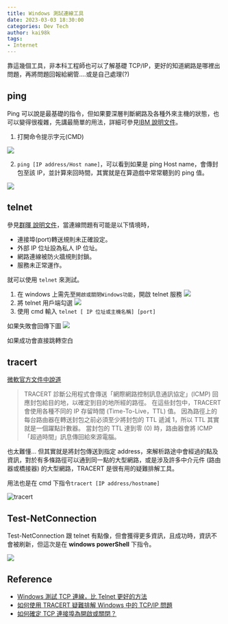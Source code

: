 ```yaml
---
title: Windows 測試連線工具
date: 2023-03-03 18:30:00
categories: Dev Tech
author: kai98k
tags:
- Internet
---
```


靠這幾個工具，非本科工程師也可以了解基礎 TCP/IP，更好的知道網路是哪裡出問題，再將問題回報給網管....或是自己處理(?)

## ping

Ping 可以說是最基礎的指令，但如果要深層判斷網路及各種外來主機的狀態，也可以變得很複雜，先講最簡單的用法，詳細可參見[IBM 說明文件](https://www.ibm.com/docs/zh-tw/aix/7.3?topic=p-ping-command#ping__row-d3e81277)。

1. 打開命令提示字元(CMD)

![](https://i.imgur.com/KmlnDSO.png)


2. `ping [IP address/Host name]`，可以看到如果是 ping Host name，會傳封包至該 IP，並計算來回時間，其實就是在算遊戲中常常聽到的 ping 值。

![](https://i.imgur.com/eEvXMyF.png)


## telnet 

參見[群暉 說明文件](https://kb.synology.com/zh-tw/DSM/tutorial/Whether_TCP_port_is_open_or_closed)，當連線問題有可能是以下情境時，
- 連接埠(port)轉送規則未正確設定。
- 外部 IP 位址設為私人 IP 位址。
- 網路連線被防火牆規則封鎖。
- 服務未正常運作。

就可以使用 `telnet` 來測試。

1. 在 windows 上需先至`開啟或關閉Windows功能`，開啟 telnet 服務
![](https://i.imgur.com/gQ1dQLz.png)
2. 將 telnet 用戶端勾選
![](https://i.imgur.com/By12ZLH.png)
3. 使用 cmd 輸入 `telnet [ IP 位址或主機名稱] [port]`

如果失敗會回傳下圖
![](https://i.imgur.com/SUPvDc2.png)

如果成功會直接跳轉空白

## tracert 

[微軟官方文件中說道](https://support.microsoft.com/zh-tw/topic/%E5%A6%82%E4%BD%95%E4%BD%BF%E7%94%A8-tracert-%E7%96%91%E9%9B%A3%E6%8E%92%E8%A7%A3-windows-%E4%B8%AD%E7%9A%84-tcp-ip-%E5%95%8F%E9%A1%8C-e643d72b-2f4f-cdd6-09a0-fd2989c7ca8e)
>TRACERT 診斷公用程式會傳送「網際網路控制訊息通訊協定」(ICMP) 回應封包給目的地，以確定到目的地所經的路徑。 在這些封包中，TRACERT 會使用各種不同的 IP 存留時間 (Time-To-Live，TTL) 值。 因為路徑上的每台路由器在轉送封包之前必須至少將封包的 TTL 遞減 1，所以 TTL 其實就是一個躍點計數器。 當封包的 TTL 達到零 (0) 時，路由器會將 ICMP「超過時間」訊息傳回給來源電腦。

也太難懂... 但其實就是將封包傳送到指定 address，來解析路途中會經過的點及資訊，對於有多條路徑可以通到同一點的大型網路，或是涉及許多中介元件 (路由器或橋接器) 的大型網路，TRACERT 是很有用的疑難排解工具。

用法也是在 cmd 下指令`tracert [IP address/hostname]`

![tracert](https://i.imgur.com/8dVwArb.png)

## Test-NetConnection

Test-NetConnection 跟 telnet 有點像，但會獲得更多資訊，且成功時，資訊不會被刷新，但這次是在 **windows powerShell** 下指令。

![](https://i.imgur.com/EcLrSyD.png)


## Reference

- [Windows 測試 TCP 連線，比 Telnet 更好的方法](https://blog.darkthread.net/blog/ps-test-netconnection/)
- [如何使用 TRACERT 疑難排解 Windows 中的 TCP/IP 問題](https://support.microsoft.com/zh-tw/topic/%E5%A6%82%E4%BD%95%E4%BD%BF%E7%94%A8-tracert-%E7%96%91%E9%9B%A3%E6%8E%92%E8%A7%A3-windows-%E4%B8%AD%E7%9A%84-tcp-ip-%E5%95%8F%E9%A1%8C-e643d72b-2f4f-cdd6-09a0-fd2989c7ca8e)
- [如何確定 TCP 連接埠為開啟或關閉？](https://kb.synology.com/zh-tw/DSM/tutorial/Whether_TCP_port_is_open_or_closed)